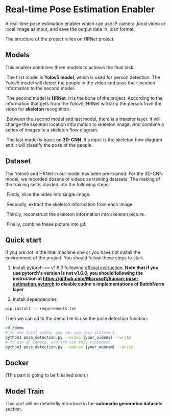 # Real-time Pose Estimation Enabler

A real-time pose estimation enabler which can use IP camera ,local video or local image as input, and save the output data in .josn format. 

The structure of the project relies on HRNet project.

## Models

This enabler combines three models to achieve the final task. 

​	The first model is **Yolov5 model**, which is used for person detection. The Yolov5 model will detect the people in the video and pass their location information to the second model.

​	The second model is **HRNet**. It is the bone of the project. According to the information that gets from the Yolov5, HRNet will strip the person from the video for **skeleton** recognition.

​	Between the second model and last model, there is a transfer layer. It will change the skeleton location information to skeleton image. And combine a series of images to a skeleton flow diagram.

​	The last model is basic on **3D-CNN**. It's input is the skeleton flow diagram and it will classify the pose of the people.

## Dataset

The Yolov5 and HRNet in our model has been pre-trained. For the 3D-CNN model, we recorded dozens of videos as training datasets. The making of the training set is divided into the following steps:

​	Firstly, slice the video into single image.

​	Secondly, extract the skeleton information from each image.

​	Thirdly, reconstruct the skeleton information into skeleton picture.

​	Finally, combine these picture into gif.

## Quick start

If you are not in the Intel machine one or you have not install the environment of the project. You should follow these steps to start.

1. Install pytorch == v1.6.0 following [official instruction](https://pytorch.org/).
   **Note that if you use pytorch's version is not v1.6.0, you should following the instruction at <https://github.com/Microsoft/human-pose-estimation.pytorch> to disable cudnn's implementations of BatchNorm layer**

2. Install dependencies:

```bash
pip install -r requirements.txt
```

Then we can cd to the demo file to use the pose detection function.

```bash
cd /demo
# to use local video, you can use this statement.
python3 pose_detection.py --video {your_videos} --write
# to use IP camera, you can use this statement.
python3 pose_detection.py --webcam {your_webcam} --write
```

## Docker

(This part is going to be finished soon.)



## Model Train

This part will be detailedly introduce in the **automatic generation datasets** section.

